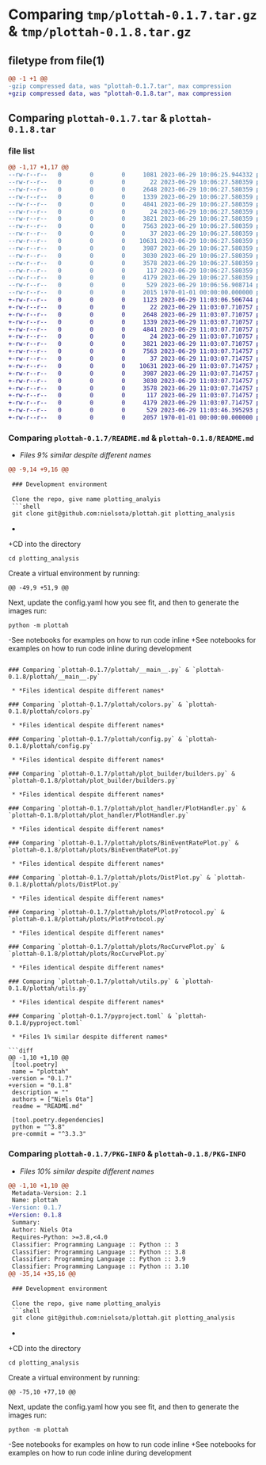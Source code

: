 # Comparing `tmp/plottah-0.1.7.tar.gz` & `tmp/plottah-0.1.8.tar.gz`

## filetype from file(1)

```diff
@@ -1 +1 @@
-gzip compressed data, was "plottah-0.1.7.tar", max compression
+gzip compressed data, was "plottah-0.1.8.tar", max compression
```

## Comparing `plottah-0.1.7.tar` & `plottah-0.1.8.tar`

### file list

```diff
@@ -1,17 +1,17 @@
--rw-r--r--   0        0        0     1081 2023-06-29 10:06:25.944332 plottah-0.1.7/README.md
--rw-r--r--   0        0        0       22 2023-06-29 10:06:27.580359 plottah-0.1.7/plottah/__init__.py
--rw-r--r--   0        0        0     2648 2023-06-29 10:06:27.580359 plottah-0.1.7/plottah/__main__.py
--rw-r--r--   0        0        0     1339 2023-06-29 10:06:27.580359 plottah-0.1.7/plottah/colors.py
--rw-r--r--   0        0        0     4841 2023-06-29 10:06:27.580359 plottah-0.1.7/plottah/config.py
--rw-r--r--   0        0        0       24 2023-06-29 10:06:27.580359 plottah-0.1.7/plottah/plot_builder/__init__.py
--rw-r--r--   0        0        0     3821 2023-06-29 10:06:27.580359 plottah-0.1.7/plottah/plot_builder/builders.py
--rw-r--r--   0        0        0     7563 2023-06-29 10:06:27.580359 plottah-0.1.7/plottah/plot_handler/PlotHandler.py
--rw-r--r--   0        0        0       37 2023-06-29 10:06:27.580359 plottah-0.1.7/plottah/plot_handler/__init__.py
--rw-r--r--   0        0        0    10631 2023-06-29 10:06:27.580359 plottah-0.1.7/plottah/plots/BinEventRatePlot.py
--rw-r--r--   0        0        0     3987 2023-06-29 10:06:27.580359 plottah-0.1.7/plottah/plots/DistPlot.py
--rw-r--r--   0        0        0     3030 2023-06-29 10:06:27.580359 plottah-0.1.7/plottah/plots/PlotProtocol.py
--rw-r--r--   0        0        0     3578 2023-06-29 10:06:27.580359 plottah-0.1.7/plottah/plots/RocCurvePlot.py
--rw-r--r--   0        0        0      117 2023-06-29 10:06:27.580359 plottah-0.1.7/plottah/plots/__init__.py
--rw-r--r--   0        0        0     4179 2023-06-29 10:06:27.580359 plottah-0.1.7/plottah/utils.py
--rw-r--r--   0        0        0      529 2023-06-29 10:06:56.908714 plottah-0.1.7/pyproject.toml
--rw-r--r--   0        0        0     2015 1970-01-01 00:00:00.000000 plottah-0.1.7/PKG-INFO
+-rw-r--r--   0        0        0     1123 2023-06-29 11:03:06.506744 plottah-0.1.8/README.md
+-rw-r--r--   0        0        0       22 2023-06-29 11:03:07.710757 plottah-0.1.8/plottah/__init__.py
+-rw-r--r--   0        0        0     2648 2023-06-29 11:03:07.710757 plottah-0.1.8/plottah/__main__.py
+-rw-r--r--   0        0        0     1339 2023-06-29 11:03:07.710757 plottah-0.1.8/plottah/colors.py
+-rw-r--r--   0        0        0     4841 2023-06-29 11:03:07.710757 plottah-0.1.8/plottah/config.py
+-rw-r--r--   0        0        0       24 2023-06-29 11:03:07.710757 plottah-0.1.8/plottah/plot_builder/__init__.py
+-rw-r--r--   0        0        0     3821 2023-06-29 11:03:07.710757 plottah-0.1.8/plottah/plot_builder/builders.py
+-rw-r--r--   0        0        0     7563 2023-06-29 11:03:07.714757 plottah-0.1.8/plottah/plot_handler/PlotHandler.py
+-rw-r--r--   0        0        0       37 2023-06-29 11:03:07.714757 plottah-0.1.8/plottah/plot_handler/__init__.py
+-rw-r--r--   0        0        0    10631 2023-06-29 11:03:07.714757 plottah-0.1.8/plottah/plots/BinEventRatePlot.py
+-rw-r--r--   0        0        0     3987 2023-06-29 11:03:07.714757 plottah-0.1.8/plottah/plots/DistPlot.py
+-rw-r--r--   0        0        0     3030 2023-06-29 11:03:07.714757 plottah-0.1.8/plottah/plots/PlotProtocol.py
+-rw-r--r--   0        0        0     3578 2023-06-29 11:03:07.714757 plottah-0.1.8/plottah/plots/RocCurvePlot.py
+-rw-r--r--   0        0        0      117 2023-06-29 11:03:07.714757 plottah-0.1.8/plottah/plots/__init__.py
+-rw-r--r--   0        0        0     4179 2023-06-29 11:03:07.714757 plottah-0.1.8/plottah/utils.py
+-rw-r--r--   0        0        0      529 2023-06-29 11:03:46.395293 plottah-0.1.8/pyproject.toml
+-rw-r--r--   0        0        0     2057 1970-01-01 00:00:00.000000 plottah-0.1.8/PKG-INFO
```

### Comparing `plottah-0.1.7/README.md` & `plottah-0.1.8/README.md`

 * *Files 9% similar despite different names*

```diff
@@ -9,14 +9,16 @@
 
 ### Development environment
 
 Clone the repo, give name plotting_analyis
 ```shell
 git clone git@github.com:nielsota/plottah.git plotting_analysis
 ```
+
+CD into the directory
 ```shell
 cd plotting_analysis
 ```
 
 Create a virtual environment by running:
 
 ```shell
@@ -49,9 +51,9 @@
 ```
 
 Next, update the config.yaml how you see fit, and then to generate the images run:
 ```shell
 python -m plottah
 ```
 
-See notebooks for examples on how to run code inline
+See notebooks for examples on how to run code inline during development
```

### Comparing `plottah-0.1.7/plottah/__main__.py` & `plottah-0.1.8/plottah/__main__.py`

 * *Files identical despite different names*

### Comparing `plottah-0.1.7/plottah/colors.py` & `plottah-0.1.8/plottah/colors.py`

 * *Files identical despite different names*

### Comparing `plottah-0.1.7/plottah/config.py` & `plottah-0.1.8/plottah/config.py`

 * *Files identical despite different names*

### Comparing `plottah-0.1.7/plottah/plot_builder/builders.py` & `plottah-0.1.8/plottah/plot_builder/builders.py`

 * *Files identical despite different names*

### Comparing `plottah-0.1.7/plottah/plot_handler/PlotHandler.py` & `plottah-0.1.8/plottah/plot_handler/PlotHandler.py`

 * *Files identical despite different names*

### Comparing `plottah-0.1.7/plottah/plots/BinEventRatePlot.py` & `plottah-0.1.8/plottah/plots/BinEventRatePlot.py`

 * *Files identical despite different names*

### Comparing `plottah-0.1.7/plottah/plots/DistPlot.py` & `plottah-0.1.8/plottah/plots/DistPlot.py`

 * *Files identical despite different names*

### Comparing `plottah-0.1.7/plottah/plots/PlotProtocol.py` & `plottah-0.1.8/plottah/plots/PlotProtocol.py`

 * *Files identical despite different names*

### Comparing `plottah-0.1.7/plottah/plots/RocCurvePlot.py` & `plottah-0.1.8/plottah/plots/RocCurvePlot.py`

 * *Files identical despite different names*

### Comparing `plottah-0.1.7/plottah/utils.py` & `plottah-0.1.8/plottah/utils.py`

 * *Files identical despite different names*

### Comparing `plottah-0.1.7/pyproject.toml` & `plottah-0.1.8/pyproject.toml`

 * *Files 1% similar despite different names*

```diff
@@ -1,10 +1,10 @@
 [tool.poetry]
 name = "plottah"
-version = "0.1.7"
+version = "0.1.8"
 description = ""
 authors = ["Niels Ota"]
 readme = "README.md"
 
 [tool.poetry.dependencies]
 python = "^3.8"
 pre-commit = "^3.3.3"
```

### Comparing `plottah-0.1.7/PKG-INFO` & `plottah-0.1.8/PKG-INFO`

 * *Files 10% similar despite different names*

```diff
@@ -1,10 +1,10 @@
 Metadata-Version: 2.1
 Name: plottah
-Version: 0.1.7
+Version: 0.1.8
 Summary: 
 Author: Niels Ota
 Requires-Python: >=3.8,<4.0
 Classifier: Programming Language :: Python :: 3
 Classifier: Programming Language :: Python :: 3.8
 Classifier: Programming Language :: Python :: 3.9
 Classifier: Programming Language :: Python :: 3.10
@@ -35,14 +35,16 @@
 
 ### Development environment
 
 Clone the repo, give name plotting_analyis
 ```shell
 git clone git@github.com:nielsota/plottah.git plotting_analysis
 ```
+
+CD into the directory
 ```shell
 cd plotting_analysis
 ```
 
 Create a virtual environment by running:
 
 ```shell
@@ -75,10 +77,10 @@
 ```
 
 Next, update the config.yaml how you see fit, and then to generate the images run:
 ```shell
 python -m plottah
 ```
 
-See notebooks for examples on how to run code inline
+See notebooks for examples on how to run code inline during development
```

